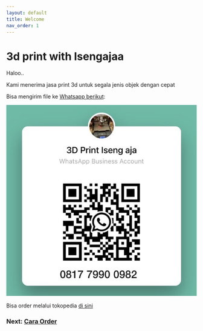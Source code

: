 ```yaml
---
layout: default
title: Welcome
nav_order: 1
---
```


# 3d print with Isengajaa

Haloo..

Kami menerima jasa print 3d untuk segala jenis objek dengan cepat

Bisa mengirim file ke [Whatsapp berikut](https://wa.me/message/CYHQT7FFRGG3C1):

![](./images/whatsapp.jpg)

Bisa order melalui tokopedia [di sini](https://tokopedia.link/dJQMcHJHPyb)

### Next: [Cara Order](./order.md)
